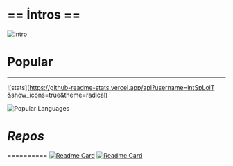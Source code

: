 # == İntros ==
![intro](https://github.com/intSpLoiT/intmages/blob/main/lv_0_20250104174243.gif)

# **Popular**
--------
![stats](https://github-readme-stats.vercel.app/api?username=intSpLoiT &show_icons=true&theme=radical)

![Popular Languages](https://github-readme-stats.vercel.app/api/top-langs/?username=intSpLoiT&layout=compact)

# *Repos*
==========
[![Readme Card](https://github-readme-stats.vercel.app/api/pin/?username=intSpLoiT&repo=intframework-termux)](https://github.com/Intikam21kurucu/intframework-termux)
[![Readme Card](https://github-readme-stats.vercel.app/api/pin/?username=intSpLoiT&repo=Sylph-intframework)](https://github.com/Intikam21kurucu/Sylph-intframework)